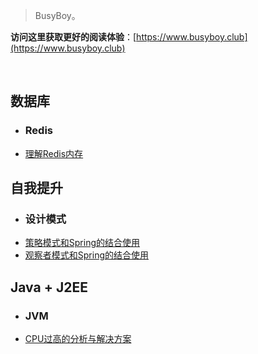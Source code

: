 

> BusyBoy。

**访问这里获取更好的阅读体验**：[https://www.busyboy.club](https://www.busyboy.club)

<br/>

## 数据库
 - ### Redis
  - [理解Redis内存](https://www.busyboy.club/#/DB/redis/RedisMemory)

## 自我提升

 - ### 设计模式
  - [策略模式和Spring的结合使用](https://www.busyboy.club/#/Promotion/DesignPatterns/StrategyPattern)
  - [观察者模式和Spring的结合使用](https://www.busyboy.club/#/Promotion/DesignPatterns/ObserverPattern)


## Java + J2EE

 - ### JVM
  - [CPU过高的分析与解决方案](https://www.busyboy.club/#/JavaJ2EE/JVM/SolveCPUHigher)

  

